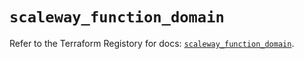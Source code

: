 # `scaleway_function_domain`

Refer to the Terraform Registory for docs: [`scaleway_function_domain`](https://registry.terraform.io/providers/scaleway/scaleway/2.19.0/docs/resources/function_domain).
